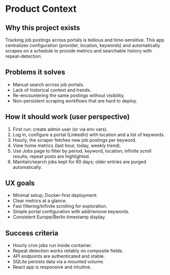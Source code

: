 # Product Context

## Why this project exists
Tracking job postings across portals is tedious and time-sensitive. This app centralizes configuration (provider, location, keywords) and automatically scrapes on a schedule to provide metrics and searchable history with repeat-detection.

## Problems it solves
- Manual search across job portals.
- Lack of historical context and trends.
- Re-encountering the same postings without visibility.
- Non-persistent scraping workflows that are hard to deploy.

## How it should work (user perspective)
1) First run: create admin user (or via env vars).
2) Log in, configure a portal (LinkedIn) with location and a list of keywords.
3) Hourly, the scraper fetches new job postings per keyword.
4) View home metrics (last hour, today, weekly trend).
5) Use Jobs page to filter by period, keyword, location; infinite scroll results; repeat posts are highlighted.
6) Maintain/search jobs kept for 60 days; older entries are purged automatically.

## UX goals
- Minimal setup; Docker-first deployment.
- Clear metrics at a glance.
- Fast filtering/infinite scrolling for exploration.
- Simple portal configuration with add/remove keywords.
- Consistent Europe/Berlin timestamp display.

## Success criteria
- Hourly cron jobs run inside container.
- Repeat detection works reliably on composite fields.
- API endpoints are authenticated and stable.
- SQLite persists data via a mounted volume.
- React app is responsive and intuitive.
